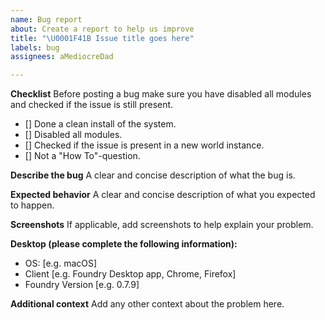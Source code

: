 ```yaml
---
name: Bug report
about: Create a report to help us improve
title: "\U0001F41B Issue title goes here"
labels: bug
assignees: aMediocreDad

---
```


**Checklist**
Before posting a bug make sure you have disabled all modules and checked if the issue is still present.
- [] Done a clean install of the system.
- [] Disabled all modules.
- [] Checked if the issue is present in a new world instance.
- [] Not a "How To"-question.

**Describe the bug**
A clear and concise description of what the bug is.

**Expected behavior**
A clear and concise description of what you expected to happen.

**Screenshots**
If applicable, add screenshots to help explain your problem.

**Desktop (please complete the following information):**
 - OS: [e.g. macOS]
 - Client [e.g. Foundry Desktop app, Chrome, Firefox]
 - Foundry Version [e.g. 0.7.9]

**Additional context**
Add any other context about the problem here.
